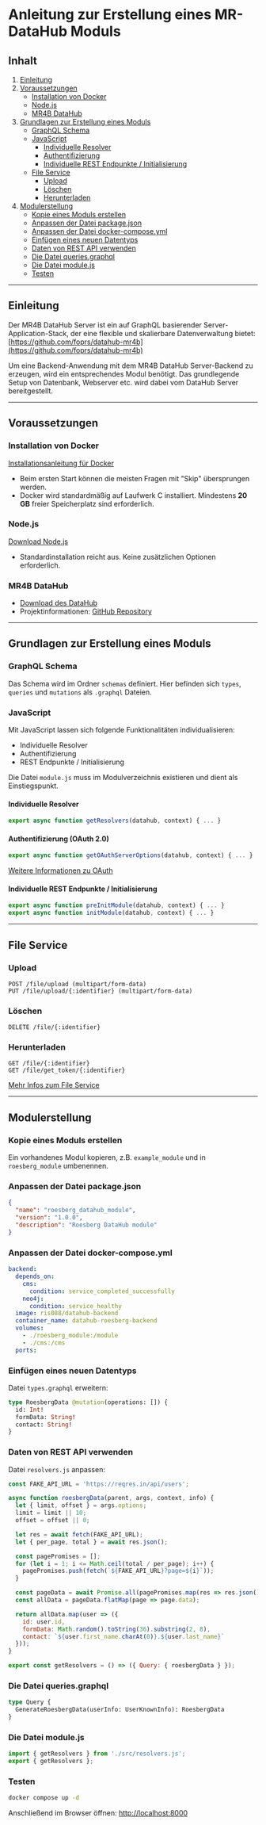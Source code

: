 # Anleitung zur Erstellung eines MR-DataHub Moduls

## Inhalt

1. [Einleitung](#einleitung)
2. [Voraussetzungen](#voraussetzungen)
   - [Installation von Docker](#installation-von-docker)
   - [Node.js](#nodejs)
   - [MR4B DataHub](#mr4b-datahub)
3. [Grundlagen zur Erstellung eines Moduls](#grundlagen-zur-erstellung-eines-moduls)
   - [GraphQL Schema](#graphql-schema)
   - [JavaScript](#javascript)
     - [Individuelle Resolver](#individuelle-resolver)
     - [Authentifizierung](#authentifizierung)
     - [Individuelle REST Endpunkte / Initialisierung](#individuelle-rest-endpunkte--initialisierung)
   - [File Service](#file-service)
     - [Upload](#upload)
     - [Löschen](#löschen)
     - [Herunterladen](#herunterladen)
4. [Modulerstellung](#modulerstellung)
   - [Kopie eines Moduls erstellen](#kopie-eines-moduls-erstellen)
   - [Anpassen der Datei package.json](#anpassen-der-datei-packagejson)
   - [Anpassen der Datei docker-compose.yml](#anpassen-der-datei-docker-composeyml)
   - [Einfügen eines neuen Datentyps](#einfügen-eines-neuen-datentyps)
   - [Daten von REST API verwenden](#daten-von-rest-api-verwenden)
   - [Die Datei queries.graphql](#die-datei-queriesgraphql)
   - [Die Datei module.js](#die-datei-modulejs)
   - [Testen](#testen)

---

## Einleitung

Der MR4B DataHub Server ist ein auf GraphQL basierender Server-Application-Stack, der eine flexible und skalierbare Datenverwaltung bietet: [https://github.com/foprs/datahub-mr4b](https://github.com/foprs/datahub-mr4b)

Um eine Backend-Anwendung mit dem MR4B DataHub Server-Backend zu erzeugen, wird ein entsprechendes Modul benötigt. Das grundlegende Setup von Datenbank, Webserver etc. wird dabei vom DataHub Server bereitgestellt.

---

## Voraussetzungen

### Installation von Docker

[Installationsanleitung für Docker](https://docs.docker.com/desktop/setup/install/windows-install/)

- Beim ersten Start können die meisten Fragen mit "Skip" übersprungen werden.
- Docker wird standardmäßig auf Laufwerk C installiert. Mindestens **20 GB** freier Speicherplatz sind erforderlich.

### Node.js

[Download Node.js](https://nodejs.org/en/download/prebuilt-installer)

- Standardinstallation reicht aus. Keine zusätzlichen Optionen erforderlich.

### MR4B DataHub

- [Download des DataHub](https://github.com/foprs/datahub-mr4b?tab=readme-ov-file)
- Projektinformationen: [GitHub Repository](https://github.com/foprs/datahub-mr4b)

---

## Grundlagen zur Erstellung eines Moduls

### GraphQL Schema

Das Schema wird im Ordner `schemas` definiert. Hier befinden sich `types`, `queries` und `mutations` als `.graphql` Dateien.

### JavaScript

Mit JavaScript lassen sich folgende Funktionalitäten individualisieren:
- Individuelle Resolver
- Authentifizierung
- REST Endpunkte / Initialisierung

Die Datei `module.js` muss im Modulverzeichnis existieren und dient als Einstiegspunkt.

#### Individuelle Resolver

```javascript
export async function getResolvers(datahub, context) { ... }
```

#### Authentifizierung (OAuth 2.0)

```javascript
export async function getOAuthServerOptions(datahub, context) { ... }
```

[Weitere Informationen zu OAuth](https://oauth2-server.readthedocs.io/en/latest/api/oauth2-server.html)

#### Individuelle REST Endpunkte / Initialisierung

```javascript
export async function preInitModule(datahub, context) { ... }
export async function initModule(datahub, context) { ... }
```

---

## File Service

### Upload

```http
POST /file/upload (multipart/form-data)
PUT /file/upload/{:identifier} (multipart/form-data)
```

### Löschen

```http
DELETE /file/{:identifier}
```

### Herunterladen

```http
GET /file/{:identifier}
GET /file/get_token/{:identifier}
```

[Mehr Infos zum File Service](https://github.com/foprs/datahub-mr4b/blob/main/server/example_module/FILESERVICE.md)

---

## Modulerstellung

### Kopie eines Moduls erstellen

Ein vorhandenes Modul kopieren, z.B. `example_module` und in `roesberg_module` umbenennen.

### Anpassen der Datei package.json

```json
{
  "name": "roesberg_datahub_module",
  "version": "1.0.0",
  "description": "Roesberg DataHub module"
}
```

### Anpassen der Datei docker-compose.yml

```yaml
backend:
  depends_on:
    cms:
      condition: service_completed_successfully
    neo4j:
      condition: service_healthy
  image: ris088/datahub-backend
  container_name: datahub-roesberg-backend
  volumes:
    - ./roesberg_module:/module
    - ./cms:/cms
  ports:
```

### Einfügen eines neuen Datentyps

Datei `types.graphql` erweitern:

```graphql
type RoesbergData @mutation(operations: []) {
  id: Int!
  formData: String!
  contact: String!
}
```

### Daten von REST API verwenden

Datei `resolvers.js` anpassen:

```javascript
const FAKE_API_URL = 'https://reqres.in/api/users';

async function roesbergData(parent, args, context, info) {
  let { limit, offset } = args.options;
  limit = limit || 10;
  offset = offset || 0;

  let res = await fetch(FAKE_API_URL);
  let { per_page, total } = await res.json();

  const pagePromises = [];
  for (let i = 1; i <= Math.ceil(total / per_page); i++) {
    pagePromises.push(fetch(`${FAKE_API_URL}?page=${i}`));
  }

  const pageData = await Promise.all(pagePromises.map(res => res.json()));
  const allData = pageData.flatMap(page => page.data);

  return allData.map(user => ({
    id: user.id,
    formData: Math.random().toString(36).substring(2, 8),
    contact: `${user.first_name.charAt(0)}.${user.last_name}`
  }));
}

export const getResolvers = () => ({ Query: { roesbergData } });
```

### Die Datei queries.graphql

```graphql
type Query {
  GenerateRoesbergData(userInfo: UserKnownInfo): RoesbergData
}
```

### Die Datei module.js

```javascript
import { getResolvers } from './src/resolvers.js';
export { getResolvers };
```

### Testen

```sh
docker compose up -d
```

Anschließend im Browser öffnen: [http://localhost:8000](http://localhost:8000)
